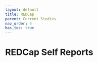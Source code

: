 ```yaml
---
layout: default
title: REDCap
parent: Current Studies
nav_order: 4
has_toc: true
---
```


# REDCap Self Reports

